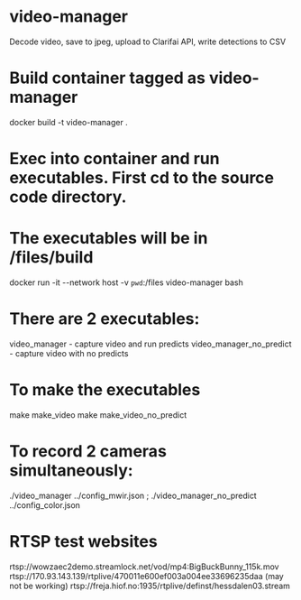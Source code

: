 # video-manager
Decode video, save to jpeg, upload to Clarifai API, write detections to CSV

# Build container tagged as video-manager
docker build -t video-manager .

# Exec into container and run executables. First cd to the source code directory.
# The executables will be in /files/build
docker run -it --network host -v `pwd`:/files video-manager bash

# There are 2 executables: 
video_manager - capture video and run predicts
video_manager_no_predict - capture video with no predicts

# To make the executables
make make_video
make make_video_no_predict

# To record 2 cameras simultaneously:
 ./video_manager ../config_mwir.json ; ./video_manager_no_predict ../config_color.json
 
# RTSP test websites
rtsp://wowzaec2demo.streamlock.net/vod/mp4:BigBuckBunny_115k.mov
rtsp://170.93.143.139/rtplive/470011e600ef003a004ee33696235daa (may not be working)
rtsp://freja.hiof.no:1935/rtplive/definst/hessdalen03.stream
